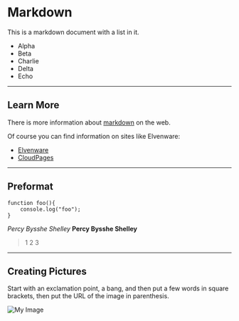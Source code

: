 Markdown
========

This is a markdown document with a list in it.

- Alpha
- Beta
- Charlie
- Delta
- Echo
***

Learn More
----------

There is more information about [markdown](https://www.google.com/search?q=markdown) on the web.

Of course you can find information on sites like Elvenware:

- [Elvenware](http://www.elvenware.com)
- [CloudPages](http://elvenware.com/charlie/books/CloudNotes/CloudNotes.html)

***
## Preformat
```
function foo(){
    console.log("foo");
}
```

*Percy Bysshe Shelley*
**Percy Bysshe Shelley**

> 1
> 2
> 3
***


## Creating Pictures
Start with an exclamation point, a bang, and then put a few words in square brackets, then put the URL of the image in parenthesis.

![My Image](http://www.ccalvert.net/charlie/images/elvenwarelogo.png)

